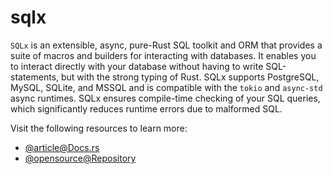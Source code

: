 # sqlx

`SQLx` is an extensible, async, pure-Rust SQL toolkit and ORM that provides a suite of macros and builders for interacting with databases. It enables you to interact directly with your database without having to write SQL-statements, but with the strong typing of Rust. SQLx supports PostgreSQL, MySQL, SQLite, and MSSQL and is compatible with the `tokio` and `async-std` async runtimes. SQLx ensures compile-time checking of your SQL queries, which significantly reduces runtime errors due to malformed SQL.

Visit the following resources to learn more:

- [@article@Docs.rs](https://docs.rs/sqlx/latest/sqlx/)
- [@opensource@Repository](https://github.com/launchbadge/sqlx)
